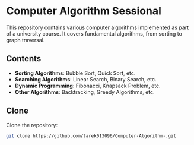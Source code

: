 # Computer Algorithm Sessional

This repository contains various computer algorithms implemented as part of a university course. It covers fundamental algorithms, from sorting to graph traversal.

## Contents

- **Sorting Algorithms**: Bubble Sort, Quick Sort, etc.
- **Searching Algorithms**: Linear Search, Binary Search, etc.
- **Dynamic Programming**: Fibonacci, Knapsack Problem, etc.
- **Other Algorithms**: Backtracking, Greedy Algorithms, etc.

## Clone

Clone the repository:

```bash
git clone https://github.com/tarek013096/Computer-Algorithm-.git
